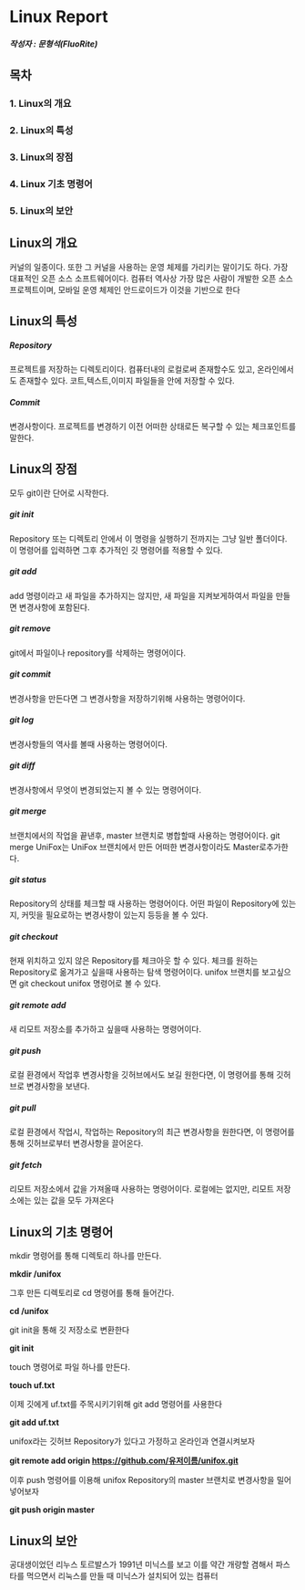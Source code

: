 Linux Report
=============

##### 작성자 : 문형석(FluoRite)




목차
-------------
### 1. Linux의 개요
### 2. Linux의 특성
### 3. Linux의 장점
### 4. Linux 기초 명령어
### 5. Linux의 보안




Linux의 개요
-------------
커널의 일종이다. 또한 그 커널을 사용하는 운영 체제를 가리키는 말이기도 하다. 가장 대표적인 오픈 소스 소프트웨어이다. 컴퓨터 역사상 가장 많은 사람이 개발한 오픈 소스 프로젝트이며, 모바일 운영 체제인 안드로이드가 이것을 기반으로 한다



Linux의 특성
-------------
##### Repository
프로젝트를 저장하는 디렉토리이다. 컴퓨터내의 로컬로써 존재할수도 있고, 온라인에서도 존재할수 있다.
코트,텍스트,이미지 파일들을 안에 저장할 수 있다.

##### Commit
변경사항이다. 프로젝트를 변경하기 이전 어떠한 상태로든 복구할 수 있는 체크포인트를 말한다.



Linux의 장점
-------------
모두 git이란 단어로 시작한다.

##### git init
Repository 또는 디렉토리 안에서 이 명령을 실행하기 전까지는 그냥 일반 폴더이다. 이 명령어를 입력하면 그후 추가적인 깃 명령어를 적용할 수 있다.

##### git add
add 명령이라고 새 파일을 추가하지는 않지만, 새 파일을 지켜보게하여서 파일을 만들면 변경사항에 포함된다.

##### git remove
git에서 파일이나 repository를 삭제하는 명령어이다.

##### git commit
변경사항을 만든다면 그 변경사항을 저장하기위해 사용하는 명령어이다.

##### git log
변경사항들의 역사를 볼때 사용하는 명령어이다.

##### git diff
변경사항에서 무엇이 변경되었는지 볼 수 있는 명령어이다.

##### git merge
브랜치에서의 작업을 끝낸후, master 브랜치로 병합할때 사용하는 명령어이다. git merge UniFox는 UniFox 브랜치에서 만든 어떠한 변경사항이라도 Master로추가한다.

##### git status
Repository의 상태를 체크할 때 사용하는 명령어이다. 어떤 파일이 Repository에 있는지, 커밋을 필요로하는 변경사항이 있는지 등등을 볼 수 있다.

##### git checkout
현재 위치하고 있지 않은 Repository를 체크아웃 할 수 있다. 체크를 원하는 Repository로 옮겨가고 싶을때 사용하는 탐색 명령어이다. unifox 브랜치를 보고싶으면 git checkout unifox 명령어로 볼 수 있다.

##### git remote add
새 리모트 저장소를 추가하고 싶을때 사용하는 명령어이다.

##### git push
로컬 환경에서 작업후 변경사항을 깃허브에서도 보길 원한다면, 이 명령어를 통해 깃허브로 변경사항을 보낸다.

##### git pull
로컬 환경에서 작업시, 작업하는 Repository의 최근 변경사항을 원한다면, 이 명령어를 통해 깃허브로부터 변경사항을 끌어온다.

##### git fetch
리모트 저장소에서 값을 가져올때 사용하는 명령어이다. 로컬에는 없지만, 리모트 저장소에는 있는 값을 모두 가져온다



Linux의 기초 명령어
-------------
mkdir 명령어를 통해 디렉토리 하나를 만든다. 

**mkdir /unifox**

그후 만든 디렉토리로 cd 명령어를 통해 들어간다.

**cd /unifox**

git init을 통해 깃 저장소로 변환한다

**git init**

touch 명령어로 파일 하나를 만든다.

**touch uf.txt**

이제 깃에게 uf.txt를 주목시키기위해 git add 명령어를 사용한다

**git add uf.txt**

unifox라는 깃허브 Repository가 있다고 가정하고 온라인과 연결시켜보자

**git remote add origin https://github.com/유저이름/unifox.git**

이후 push 명령어를 이용해 unifox Repository의 master 브랜치로 변경사항을 밀어 넣어보자

**git push origin master**



Linux의 보안
-------------
공대생이었던 리누스 토르발스가 1991년 미닉스를 보고 이를 약간 개량할 겸해서 파스타를 먹으면서 리눅스를 만들 때 미닉스가 설치되어 있는 컴퓨터
